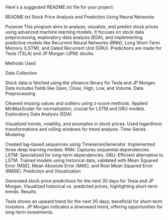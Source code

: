 #
Here's a suggested README.txt file for your project:

README.txt
Stock Price Analysis and Prediction Using Neural Networks

Purpose
This program aims to analyze, visualize, and predict stock prices using advanced machine learning models. It focuses on stock data preprocessing, exploratory data analysis (EDA), and implementing predictive models like Recurrent Neural Networks (RNN), Long Short-Term Memory (LSTM), and Gated Recurrent Unit (GRU). Predictions are made for Tesla (TSLA) and JP Morgan (JPM) stocks.

Methods Used

Data Collection

Stock data is fetched using the yfinance library for Tesla and JP Morgan.
Data includes fields like Open, Close, High, Low, and Volume.
Data Preprocessing

Cleaned missing values and outliers using z-score methods.
Applied MinMaxScaler for normalization, crucial for LSTM and GRU models.
Exploratory Data Analysis (EDA)

Visualized trends, volatility, and anomalies in stock prices.
Used logarithmic transformations and rolling windows for trend analysis.
Time-Series Modeling

Created lag-based sequences using TimeseriesGenerator.
Implemented three deep learning models:
RNN: Captures sequential dependencies.
LSTM: Specialized for long-term dependencies.
GRU: Efficient alternative to LSTM.
Trained models using historical data, validated with Mean Squared Error (MSE), Mean Absolute Error (MAE), and Root Mean Squared Error (RMSE).
Prediction and Visualization

Generated stock price predictions for the next 30 days for Tesla and JP Morgan.
Visualized historical vs. predicted prices, highlighting short-term trends.
Results

Tesla shows an upward trend for the next 30 days, beneficial for short-term investors.
JP Morgan indicates a downward trend, offering opportunities for long-term investments.
